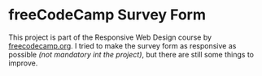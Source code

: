 # freeCodeCamp Survey Form

<p>This project is part of the Responsive Web Design course by <a href="https://www.freecodecamp.org/learn">freecodecamp.org</a>. I tried to make the survey form as responsive as possible <i>(not mandatory int the project)</i>, but there are still some things to improve.</p>
